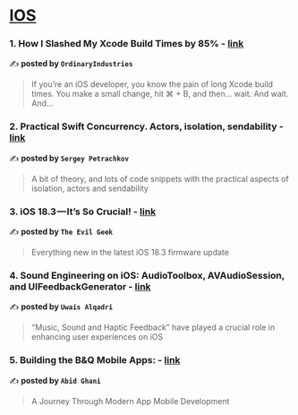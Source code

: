 
<h1><a href=https://medium.com/tag/ios/recommended target="_blank" rel="noopener noreferrer">IOS</a></h1>
<h3>1. How I Slashed My Xcode Build Times by 85% - <a href="https://medium.com/ordinaryindustries/how-i-slashed-my-xcode-build-times-by-85-402c238e4bd6" target="_blank" rel="noopener noreferrer">link</a></h3>

✍️ **posted by `OrdinaryIndustries`**

<blockquote>If you’re an iOS developer, you know the pain of long Xcode build times. You make a small change, hit ⌘ + B, and then… wait. And wait. And…</blockquote>

<h3>2. Practical Swift Concurrency. Actors, isolation, sendability - <a href="https://medium.com/@petrachkovsergey/practical-swift-concurrency-actors-isolation-sendability-a51343c2e4db" target="_blank" rel="noopener noreferrer">link</a></h3>

✍️ **posted by `Sergey Petrachkov`**

<blockquote>A bit of theory, and lots of code snippets with the practical aspects of isolation, actors and sendability</blockquote>

<h3>3. iOS 18.3 — It’s So Crucial! - <a href="https://medium.com/@evilgeek/ios-18-3-its-so-crucial-dbcf3dfa8853" target="_blank" rel="noopener noreferrer">link</a></h3>

✍️ **posted by `The Evil Geek`**

<blockquote>Everything new in the latest iOS 18.3 firmware update</blockquote>

<h3>4. Sound Engineering on iOS: AudioToolbox, AVAudioSession, and UIFeedbackGenerator - <a href="https://medium.com/@uwaisalqadri/sound-engineering-on-ios-audiotoolbox-avaudiosession-and-uifeedbackgenerator-7ecee15db93a" target="_blank" rel="noopener noreferrer">link</a></h3>

✍️ **posted by `Uwais Alqadri`**

<blockquote>“Music, Sound and Haptic Feedback” have played a crucial role in enhancing user experiences on iOS</blockquote>

<h3>5. Building the B&Q Mobile Apps: - <a href="https://medium.com/@abid.ghani/building-the-b-q-mobile-apps-ce69ab593797" target="_blank" rel="noopener noreferrer">link</a></h3>

✍️ **posted by `Abid Ghani`**

<blockquote>A Journey Through Modern App Mobile Development</blockquote>

